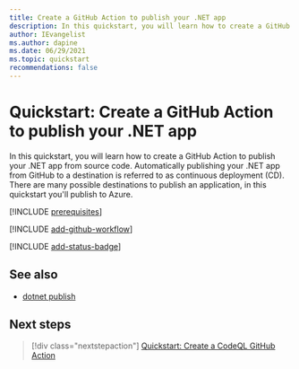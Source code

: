 ```yaml
---
title: Create a GitHub Action to publish your .NET app
description: In this quickstart, you will learn how to create a GitHub Action to publish your .NET source code.
author: IEvangelist
ms.author: dapine
ms.date: 06/29/2021
ms.topic: quickstart
recommendations: false
---
```


# Quickstart: Create a GitHub Action to publish your .NET app

In this quickstart, you will learn how to create a GitHub Action to publish your .NET app from source code. Automatically publishing your .NET app from GitHub to a destination is referred to as continuous deployment (CD). There are many possible destinations to publish an application, in this quickstart you'll publish to Azure.

[!INCLUDE [prerequisites](includes/github-dotnet-ide-prerequisites.md)]

[!INCLUDE [add-github-workflow](includes/add-github-workflow.md)]

<!-- TODO: -->

[!INCLUDE [add-status-badge](includes/add-status-badge.md)]

## See also

- [dotnet publish](../core/tools/dotnet-publish.md)

## Next steps

> [!div class="nextstepaction"]
> [Quickstart: Create a CodeQL GitHub Action](dotnet-secure-github-action.md)
